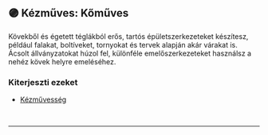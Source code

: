 ## 🟣 Kézműves: Kőműves

Kövekből és égetett téglákból erős, tartós épületszerkezeteket készítesz, például falakat, boltíveket, tornyokat és tervek alapján akár várakat is. Ácsolt állványzatokat húzol fel, különféle emelőszerkezeteket használsz a nehéz kövek helyre emeléséhez.

### Kiterjeszti ezeket

- [Kézművesség](../kepzettsegek.szekunder/kezmuvesseg.md)

<br />

---
